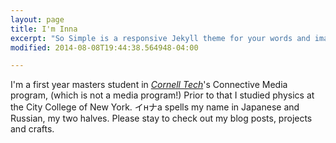 ```yaml
---
layout: page
title: I'm Inna
excerpt: "So Simple is a responsive Jekyll theme for your words and images."
modified: 2014-08-08T19:44:38.564948-04:00

---
```


I'm a first year masters student in [*Cornell Tech*](http://tech.cornell.edu/)'s Connective Media program, (which is not a media program!) Prior to that I studied physics at the City College of New York. イнナа spells my name in Japanese and Russian, my two halves. Please stay to check out my blog posts, projects and crafts. 